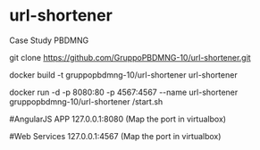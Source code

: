 # url-shortener
Case Study PBDMNG

git clone https://github.com/GruppoPBDMNG-10/url-shortener.git

docker build -t gruppopbdmng-10/url-shortener url-shortener

docker run -d -p 8080:80 -p 4567:4567 --name url-shortener gruppopbdmng-10/url-shortener /start.sh

#AngularJS APP
127.0.0.1:8080 (Map the port in virtualbox)

#Web Services
127.0.0.1:4567 (Map the port in virtualbox)
